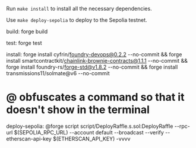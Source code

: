 Run `make install` to install all the necessary dependencies.

Use `make deploy-sepolia` to deploy to the Sepolia testnet.

build:
	forge build

test:
	forge test

install:
	forge install cyfrin/foundry-devops@0.2.2 --no-commit && forge install smartcontractkit/chainlink-brownie-contracts@1.1.1 --no-commit && forge install foundry-rs/forge-std@v1.8.2 --no-commit && forge install transmissions11/solmate@v6 --no-commit

# @ obfuscates a command so that it doesn't show in the terminal
deploy-sepolia:
	@forge script script/DeployRaffle.s.sol:DeployRaffle --rpc-url $(SEPOLIA_RPC_URL) --account default --broadcast --verify --etherscan-api-key $(ETHERSCAN_API_KEY) -vvvv

